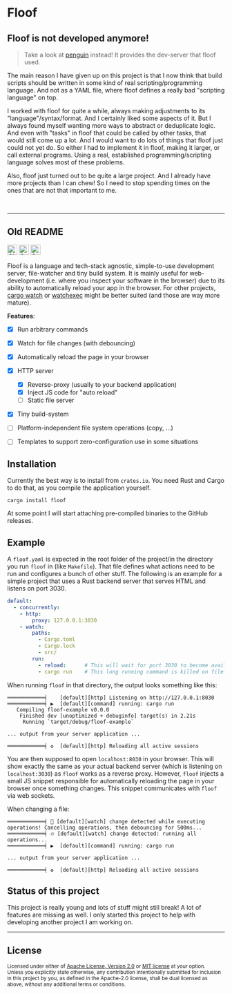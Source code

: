 Floof
=====

## Floof is not developed anymore!

> Take a look at [penguin](https://github.com/LukasKalbertodt/penguin) instead! It provides the dev-server that floof used.

The main reason I have given up on this project is that I now think that build scripts should be written in some kind of real scripting/programming language. 
And not as a YAML file, where floof defines a really bad "scripting language" on top.

I worked with floof for quite a while, always making adjustments to its "language"/syntax/format. 
And I certainly liked some aspects of it. 
But I always found myself wanting more ways to abstract or deduplicate logic. 
And even with "tasks" in floof that could be called by other tasks, that would still come up a lot. 
And I would want to do lots of things that floof just could not yet do.
So either I had to implement it in floof, making it larger, or call external programs.
Using a real, established programming/scripting language solves most of these problems.

Also, floof just turned out to be quite a large project.
And I already have more projects than I can chew!
So I need to stop spending times on the ones that are not that important to me.


<br>

---

## Old README

[<img alt="CI status of master" src="https://img.shields.io/github/workflow/status/LukasKalbertodt/floof/CI/master?label=CI&logo=github&logoColor=white&style=for-the-badge" height="23">](https://github.com/LukasKalbertodt/floof/actions?query=workflow%3ACI+branch%3Amaster)
[<img alt="Crates.io Version" src="https://img.shields.io/crates/v/floof?logo=rust&style=for-the-badge" height="23">](https://crates.io/crates/floof)
<img alt="Crates.io Downloads" src="https://img.shields.io/crates/d/floof?color=%233498db&label=crates.io%20downloads&style=for-the-badge" height="23">


Floof is a language and tech-stack agnostic, simple-to-use development server, file-watcher and tiny build system.
It is mainly useful for web-development (i.e. where you inspect your software in the browser) due to its ability to automatically reload your app in the browser.
For other projects, [cargo watch](https://github.com/passcod/cargo-watch) or [watchexec](https://github.com/watchexec/watchexec) might be better suited (and those are way more mature).

**Features**:

- [x] Run arbitrary commands
- [x] Watch for file changes (with debouncing)
- [x] Automatically reload the page in your browser
- [x] HTTP server
    - [x] Reverse-proxy (usually to your backend application)
    - [x] Inject JS code for "auto reload"
    - [ ] Static file server
- [x] Tiny build-system
- [ ] Platform-independent file system operations (copy, ...)
- [ ] Templates to support zero-configuration use in some situations


## Installation

Currently the best way is to install from `crates.io`.
You need Rust and Cargo to do that, as you compile the application yourself.

```
cargo install floof
```

At some point I will start attaching pre-compiled binaries to the GitHub releases.


## Example

A `floof.yaml` is expected in the root folder of the project/in the directory you run `floof` in (like `Makefile`).
That file defines what actions need to be run and configures a bunch of other stuff.
The following is an example for a simple project that uses a Rust backend server that serves HTML and listens on port 3030.

```yaml
default:
  - concurrently:
    - http:
        proxy: 127.0.0.1:3030
    - watch:
        paths:
          - Cargo.toml
          - Cargo.lock
          - src/
        run:
          - reload:      # This will wait for port 3030 to become available
          - cargo run    # This long running command is killed on file changes
```

When running `floof` in that directory, the output looks something like this:

```
════════════╡    [default][http] Listening on http://127.0.0.1:8030
════════════╡ ▶️  [default][command] running: cargo run
   Compiling floof-example v0.0.0
    Finished dev [unoptimized + debuginfo] target(s) in 2.21s
     Running `target/debug/floof-example`

... output from your server application ...

════════════╡ ♻️  [default][http] Reloading all active sessions
```

You are then supposed to open `localhost:8030` in your browser.
This will show exactly the same as your actual backend server (which is listening on `localhost:3030`) as `floof` works as a reverse proxy.
However, `floof` injects a small JS snippet responsible for automatically reloading the page in your browser once something changes.
This snippet communicates with `floof` via web sockets.

When changing a file:

```
════════════╡ 🛑 [default][watch] change detected while executing operations! Cancelling operations, then debouncing for 500ms...
════════════╡ 🔥 [default][watch] change detected: running all operations...
════════════╡ ▶️  [default][command] running: cargo run

... output from your server application ...

════════════╡ ♻️  [default][http] Reloading all active sessions
```


## Status of this project

This project is really young and lots of stuff might still break!
A lot of features are missing as well.
I only started this project to help with developing another project I am working on.


---

## License

<sup>
Licensed under either of <a href="LICENSE-APACHE">Apache License, Version
2.0</a> or <a href="LICENSE-MIT">MIT license</a> at your option.
</sup>

<br>

<sub>
Unless you explicitly state otherwise, any contribution intentionally submitted
for inclusion in this project by you, as defined in the Apache-2.0 license,
shall be dual licensed as above, without any additional terms or conditions.
</sub>
